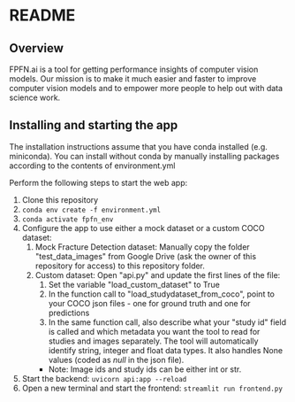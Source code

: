# README

## Overview

FPFN.ai is a tool for getting performance insights of computer vision models. Our mission is to make it much easier and faster to improve computer vision models and to empower more people to help out with data science work.

## Installing and starting the app

The installation instructions assume that you have conda installed (e.g. miniconda). You can install without conda by manually installing packages according to the contents of environment.yml

Perform the following steps to start the web app:

1. Clone this repository
2. `conda env create -f environment.yml`
3. `conda activate fpfn_env`
4. Configure the app to use either a mock dataset or a custom COCO dataset:
    1. Mock Fracture Detection dataset: Manually copy the folder "test_data_images" from Google Drive (ask the owner of this repository for access) to this repository folder.
    2. Custom dataset: Open "api.py" and update the first lines of the file:
        1. Set the variable "load_custom_dataset" to True
        2. In the function call to "load_studydataset_from_coco", point to your COCO json files - one for ground truth and one for predictions
        3. In the same function call, also describe what your "study id" field is called and which metadata you want the tool to read for studies and images separately. The tool will automatically identify string, integer and float data types. It also handles None values (coded as _null_ in the json file).
        - Note: Image ids and study ids can be either int or str.
5. Start the backend: `uvicorn api:app --reload`
6. Open a new terminal and start the frontend: `streamlit run frontend.py`
